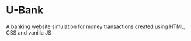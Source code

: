 # U-Bank
A banking website simulation for money transactions created using HTML, CSS and vanilla JS
